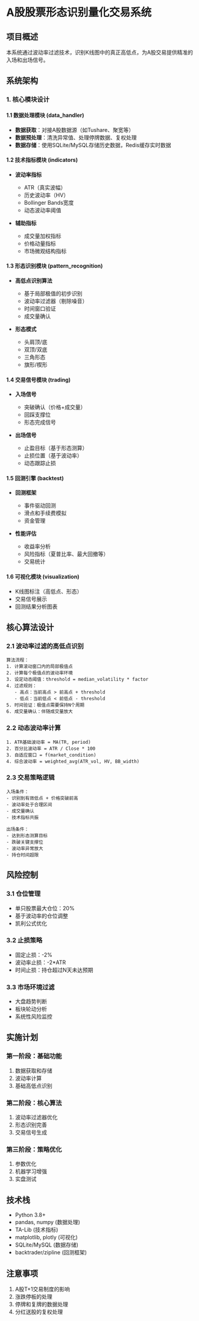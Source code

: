 # A股股票形态识别量化交易系统

## 项目概述

本系统通过波动率过滤技术，识别K线图中的真正高低点，为A股交易提供精准的入场和出场信号。

## 系统架构

### 1. 核心模块设计

#### 1.1 数据处理模块 (data_handler)
- **数据获取**：对接A股数据源（如Tushare、聚宽等）
- **数据预处理**：清洗异常值、处理停牌数据、复权处理
- **数据存储**：使用SQLite/MySQL存储历史数据，Redis缓存实时数据

#### 1.2 技术指标模块 (indicators)
- **波动率指标**
  - ATR（真实波幅）
  - 历史波动率（HV）
  - Bollinger Bands宽度
  - 动态波动率阈值
  
- **辅助指标**
  - 成交量加权指标
  - 价格动量指标
  - 市场微观结构指标

#### 1.3 形态识别模块 (pattern_recognition)
- **高低点识别算法**
  - 基于局部极值的初步识别
  - 波动率过滤器（剔除噪音）
  - 时间窗口验证
  - 成交量确认
  
- **形态模式**
  - 头肩顶/底
  - 双顶/双底
  - 三角形态
  - 旗形/楔形

#### 1.4 交易信号模块 (trading)
- **入场信号**
  - 突破确认（价格+成交量）
  - 回踩支撑位
  - 形态完成信号
  
- **出场信号**
  - 止盈目标（基于形态测算）
  - 止损位置（基于波动率）
  - 动态跟踪止损

#### 1.5 回测引擎 (backtest)
- **回测框架**
  - 事件驱动回测
  - 滑点和手续费模拟
  - 资金管理
  
- **性能评估**
  - 收益率分析
  - 风险指标（夏普比率、最大回撤等）
  - 交易统计

#### 1.6 可视化模块 (visualization)
- K线图标注（高低点、形态）
- 交易信号展示
- 回测结果分析图表

## 核心算法设计

### 2.1 波动率过滤的高低点识别

```
算法流程：
1. 计算滚动窗口内的局部极值点
2. 计算每个极值点的波动率环境
3. 设定动态阈值：threshold = median_volatility * factor
4. 过滤规则：
   - 高点：当前高点 > 前高点 + threshold
   - 低点：当前低点 < 前低点 - threshold
5. 时间验证：极值点需要保持N个周期
6. 成交量确认：伴随成交量放大
```

### 2.2 动态波动率计算

```
1. ATR基础波动率 = MA(TR, period)
2. 百分比波动率 = ATR / Close * 100
3. 自适应窗口 = f(market_condition)
4. 综合波动率 = weighted_avg(ATR_vol, HV, BB_width)
```

### 2.3 交易策略逻辑

```
入场条件：
- 识别到有效低点 + 价格突破前高
- 波动率处于合理区间
- 成交量确认
- 技术指标共振

出场条件：
- 达到形态测算目标
- 跌破关键支撑位
- 波动率异常放大
- 持仓时间超限
```

## 风险控制

### 3.1 仓位管理
- 单只股票最大仓位：20%
- 基于波动率的仓位调整
- 凯利公式优化

### 3.2 止损策略
- 固定止损：-2%
- 波动率止损：-2*ATR
- 时间止损：持仓超过N天未达预期

### 3.3 市场环境过滤
- 大盘趋势判断
- 板块轮动分析
- 系统性风险监控

## 实施计划

### 第一阶段：基础功能
1. 数据获取和存储
2. 波动率计算
3. 基础高低点识别

### 第二阶段：核心算法
1. 波动率过滤器优化
2. 形态识别完善
3. 交易信号生成

### 第三阶段：策略优化
1. 参数优化
2. 机器学习增强
3. 实盘测试

## 技术栈
- Python 3.8+
- pandas, numpy (数据处理)
- TA-Lib (技术指标)
- matplotlib, plotly (可视化)
- SQLite/MySQL (数据存储)
- backtrader/zipline (回测框架)

## 注意事项
1. A股T+1交易制度的影响
2. 涨跌停板的处理
3. 停牌和复牌的数据处理
4. 分红送股的复权处理